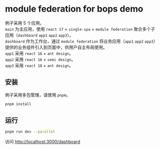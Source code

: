 # module federation for bops demo

例子采用 5 个应用。  
`main` 为主应用，使用 `react 17` + `single-spa` + `module federation` 聚合多个子应用（`dashboard` `app1` `app2` `app3`）。  
`dashboard` 作为工作台，通过 `module federation` 将业务应用（`app1` `app2` `app3`）提供的业务组件引入到页面中，供用户自主布局使用。  
`app1` 采用 `react 16` + `ant design`。  
`app2` 采用 `react 16` + `semi design`。  
`app3` 采用 `react 18` + `ant design`。  

## 安装

例子采用多包管理，请使用 `pnpm`。

```sh
pnpm install
```

## 运行

```sh
pnpm run dev --parallel
```

访问 [http://localhost:3000/dashboard](http://localhost:3000/dashboard)
